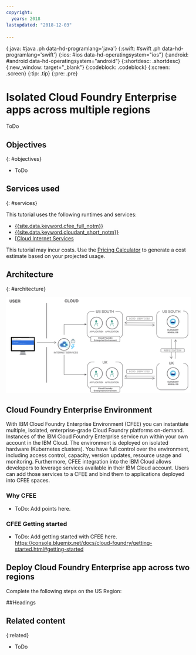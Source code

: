 ```yaml
---
copyright:
  years: 2018
lastupdated: "2018-12-03"

---
```


{:java: #java .ph data-hd-programlang='java'}
{:swift: #swift .ph data-hd-programlang='swift'}
{:ios: #ios data-hd-operatingsystem="ios"}
{:android: #android data-hd-operatingsystem="android"}
{:shortdesc: .shortdesc}
{:new_window: target="_blank"}
{:codeblock: .codeblock}
{:screen: .screen}
{:tip: .tip}
{:pre: .pre}

# Isolated Cloud Foundry Enterprise apps across multiple regions

ToDo

## Objectives
{: #objectives}

* ToDo

## Services used
{: #services}

This tutorial uses the following runtimes and services:
* [{{site.data.keyword.cfee_full_notm}}](https://console.bluemix.net/cfadmin/create)
* [{{site.data.keyword.cloudant_short_notm}}](https://console.bluemix.net/catalog/services/cloudant-nosql-db)
* [[Cloud Internet Services](https://console.bluemix.net/catalog/services/internet-services)

This tutorial may incur costs. Use the [Pricing Calculator](https://console.bluemix.net/pricing/) to generate a cost estimate based on your projected usage.

## Architecture 

{: #architecture} 

<p style="text-align: center;">

![Architecture](images/solution45-multi-region-CFEE/Architecture.png)

</p>

## Cloud Foundry Enterprise Environment

With IBM Cloud Foundry Enterprise Environment (CFEE) you can instantiate multiple, isolated, enterprise-grade Cloud Foundry platforms on-demand. Instances of the IBM Cloud Foundry Enterprise service run within your own account in the IBM Cloud. The environment is deployed on isolated hardware (Kubernetes clusters). You have full control over the environment, including access control, capacity, version updates, resource usage and monitoring. Furthermore, CFEE integration into the IBM Cloud allows developers to leverage services available in their IBM Cloud account. Users can add those services to a CFEE and bind them to applications deployed into CFEE spaces.

### Why CFEE 

- ToDo: Add points here.

### CFEE Getting started 

- ToDo: Add getting started with CFEE here.  https://console.bluemix.net/docs/cloud-foundry/getting-started.html#getting-started

## Deploy Cloud Foundry Enterprise app across two regions

Complete the following steps on the US Region: 



##Headings



## Related content

{:related}

- ToDo